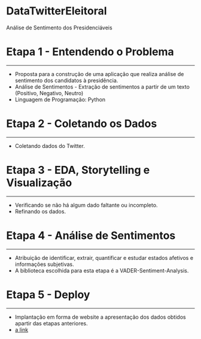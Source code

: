 # DataTwitterEleitoral
Análise de Sentimento dos Presidenciáveis

# Etapa 1 - Entendendo o Problema

---

- Proposta para a construção de uma aplicação que realiza análise de sentimento dos candidatos à presidência.
- Análise de Sentimentos - Extração de sentimentos a partir de um texto (Positivo, Negativo, Neutro)
- Linguagem de Programação: Python

# Etapa 2 - Coletando os Dados

---

- Coletando dados do Twitter.

# Etapa 3 - EDA, Storytelling e Visualização

---

- Verificando se não há algum dado faltante ou incompleto.
- Refinando os dados.

# Etapa 4 - Análise de Sentimentos

---

- Atribuição de identificar, extrair, quantificar e estudar estados afetivos e informações subjetivas.
- A biblioteca escolhida para esta etapa é a VADER-Sentiment-Analysis.

# Etapa 5 - Deploy

---

- Implantação em forma de website a apresentação dos dados obtidos apartir das etapas anteriores.
- [a link](https://marcelobgs-datatwittereleitoral-prod-app-np90tk.streamlitapp.com/)
